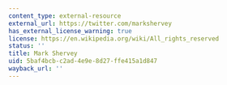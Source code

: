 ```yaml
---
content_type: external-resource
external_url: https://twitter.com/markshervey
has_external_license_warning: true
license: https://en.wikipedia.org/wiki/All_rights_reserved
status: ''
title: Mark Shervey
uid: 5baf4bcb-c2ad-4e9e-8d27-ffe415a1d847
wayback_url: ''
---
```

